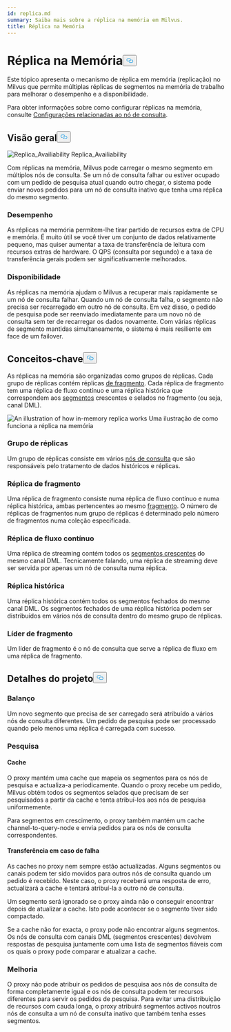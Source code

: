 ```yaml
---
id: replica.md
summary: Saiba mais sobre a réplica na memória em Milvus.
title: Réplica na Memória
---
```

<h1 id="In-Memory-Replica" class="common-anchor-header">Réplica na Memória<button data-href="#In-Memory-Replica" class="anchor-icon" translate="no">
      <svg translate="no"
        aria-hidden="true"
        focusable="false"
        height="20"
        version="1.1"
        viewBox="0 0 16 16"
        width="16"
      >
        <path
          fill="#0092E4"
          fill-rule="evenodd"
          d="M4 9h1v1H4c-1.5 0-3-1.69-3-3.5S2.55 3 4 3h4c1.45 0 3 1.69 3 3.5 0 1.41-.91 2.72-2 3.25V8.59c.58-.45 1-1.27 1-2.09C10 5.22 8.98 4 8 4H4c-.98 0-2 1.22-2 2.5S3 9 4 9zm9-3h-1v1h1c1 0 2 1.22 2 2.5S13.98 12 13 12H9c-.98 0-2-1.22-2-2.5 0-.83.42-1.64 1-2.09V6.25c-1.09.53-2 1.84-2 3.25C6 11.31 7.55 13 9 13h4c1.45 0 3-1.69 3-3.5S14.5 6 13 6z"
        ></path>
      </svg>
    </button></h1><p>Este tópico apresenta o mecanismo de réplica em memória (replicação) no Milvus que permite múltiplas réplicas de segmentos na memória de trabalho para melhorar o desempenho e a disponibilidade.</p>
<p>Para obter informações sobre como configurar réplicas na memória, consulte <a href="/docs/pt/configure_querynode.md#queryNodereplicas">Configurações relacionadas ao nó de consulta</a>.</p>
<h2 id="Overview" class="common-anchor-header">Visão geral<button data-href="#Overview" class="anchor-icon" translate="no">
      <svg translate="no"
        aria-hidden="true"
        focusable="false"
        height="20"
        version="1.1"
        viewBox="0 0 16 16"
        width="16"
      >
        <path
          fill="#0092E4"
          fill-rule="evenodd"
          d="M4 9h1v1H4c-1.5 0-3-1.69-3-3.5S2.55 3 4 3h4c1.45 0 3 1.69 3 3.5 0 1.41-.91 2.72-2 3.25V8.59c.58-.45 1-1.27 1-2.09C10 5.22 8.98 4 8 4H4c-.98 0-2 1.22-2 2.5S3 9 4 9zm9-3h-1v1h1c1 0 2 1.22 2 2.5S13.98 12 13 12H9c-.98 0-2-1.22-2-2.5 0-.83.42-1.64 1-2.09V6.25c-1.09.53-2 1.84-2 3.25C6 11.31 7.55 13 9 13h4c1.45 0 3-1.69 3-3.5S14.5 6 13 6z"
        ></path>
      </svg>
    </button></h2><p>
  
   <span class="img-wrapper"> <img translate="no" src="/docs/v2.5.x/assets/replica_availability.jpg" alt="Replica_Availiability" class="doc-image" id="replica_availiability" />
   </span> <span class="img-wrapper"> <span>Replica_Availiability</span> </span></p>
<p>Com réplicas na memória, Milvus pode carregar o mesmo segmento em múltiplos nós de consulta. Se um nó de consulta falhar ou estiver ocupado com um pedido de pesquisa atual quando outro chegar, o sistema pode enviar novos pedidos para um nó de consulta inativo que tenha uma réplica do mesmo segmento.</p>
<h3 id="Performance" class="common-anchor-header">Desempenho</h3><p>As réplicas na memória permitem-lhe tirar partido de recursos extra de CPU e memória. É muito útil se você tiver um conjunto de dados relativamente pequeno, mas quiser aumentar a taxa de transferência de leitura com recursos extras de hardware. O QPS (consulta por segundo) e a taxa de transferência gerais podem ser significativamente melhorados.</p>
<h3 id="Availability" class="common-anchor-header">Disponibilidade</h3><p>As réplicas na memória ajudam o Milvus a recuperar mais rapidamente se um nó de consulta falhar. Quando um nó de consulta falha, o segmento não precisa ser recarregado em outro nó de consulta. Em vez disso, o pedido de pesquisa pode ser reenviado imediatamente para um novo nó de consulta sem ter de recarregar os dados novamente. Com várias réplicas de segmento mantidas simultaneamente, o sistema é mais resiliente em face de um failover.</p>
<h2 id="Key-Concepts" class="common-anchor-header">Conceitos-chave<button data-href="#Key-Concepts" class="anchor-icon" translate="no">
      <svg translate="no"
        aria-hidden="true"
        focusable="false"
        height="20"
        version="1.1"
        viewBox="0 0 16 16"
        width="16"
      >
        <path
          fill="#0092E4"
          fill-rule="evenodd"
          d="M4 9h1v1H4c-1.5 0-3-1.69-3-3.5S2.55 3 4 3h4c1.45 0 3 1.69 3 3.5 0 1.41-.91 2.72-2 3.25V8.59c.58-.45 1-1.27 1-2.09C10 5.22 8.98 4 8 4H4c-.98 0-2 1.22-2 2.5S3 9 4 9zm9-3h-1v1h1c1 0 2 1.22 2 2.5S13.98 12 13 12H9c-.98 0-2-1.22-2-2.5 0-.83.42-1.64 1-2.09V6.25c-1.09.53-2 1.84-2 3.25C6 11.31 7.55 13 9 13h4c1.45 0 3-1.69 3-3.5S14.5 6 13 6z"
        ></path>
      </svg>
    </button></h2><p>As réplicas na memória são organizadas como grupos de réplicas. Cada grupo de réplicas contém réplicas <a href="https://milvus.io/docs/v2.1.x/glossary.md#Sharding">de fragmento</a>. Cada réplica de fragmento tem uma réplica de fluxo contínuo e uma réplica histórica que correspondem aos <a href="https://milvus.io/docs/v2.1.x/glossary.md#Segment">segmentos</a> crescentes e selados no fragmento (ou seja, canal DML).</p>
<p>
  
   <span class="img-wrapper"> <img translate="no" src="/docs/v2.5.x/assets/replica_group.png" alt="An illustration of how in-memory replica works" class="doc-image" id="an-illustration-of-how-in-memory-replica-works" />
   </span> <span class="img-wrapper"> <span>Uma ilustração de como funciona a réplica na memória</span> </span></p>
<h3 id="Replica-group" class="common-anchor-header">Grupo de réplicas</h3><p>Um grupo de réplicas consiste em vários <a href="https://milvus.io/docs/v2.1.x/four_layers.md#Query-node">nós de consulta</a> que são responsáveis pelo tratamento de dados históricos e réplicas.</p>
<h3 id="Shard-replica" class="common-anchor-header">Réplica de fragmento</h3><p>Uma réplica de fragmento consiste numa réplica de fluxo contínuo e numa réplica histórica, ambas pertencentes ao mesmo <a href="https://milvus.io/blog/deep-dive-1-milvus-architecture-overview.md#Shard">fragmento</a>. O número de réplicas de fragmentos num grupo de réplicas é determinado pelo número de fragmentos numa coleção especificada.</p>
<h3 id="Streaming-replica" class="common-anchor-header">Réplica de fluxo contínuo</h3><p>Uma réplica de streaming contém todos os <a href="https://milvus.io/docs/v2.1.x/glossary.md#Segment">segmentos crescentes</a> do mesmo canal DML. Tecnicamente falando, uma réplica de streaming deve ser servida por apenas um nó de consulta numa réplica.</p>
<h3 id="Historical-replica" class="common-anchor-header">Réplica histórica</h3><p>Uma réplica histórica contém todos os segmentos fechados do mesmo canal DML. Os segmentos fechados de uma réplica histórica podem ser distribuídos em vários nós de consulta dentro do mesmo grupo de réplicas.</p>
<h3 id="Shard-leader" class="common-anchor-header">Líder de fragmento</h3><p>Um líder de fragmento é o nó de consulta que serve a réplica de fluxo em uma réplica de fragmento.</p>
<h2 id="Design-Details" class="common-anchor-header">Detalhes do projeto<button data-href="#Design-Details" class="anchor-icon" translate="no">
      <svg translate="no"
        aria-hidden="true"
        focusable="false"
        height="20"
        version="1.1"
        viewBox="0 0 16 16"
        width="16"
      >
        <path
          fill="#0092E4"
          fill-rule="evenodd"
          d="M4 9h1v1H4c-1.5 0-3-1.69-3-3.5S2.55 3 4 3h4c1.45 0 3 1.69 3 3.5 0 1.41-.91 2.72-2 3.25V8.59c.58-.45 1-1.27 1-2.09C10 5.22 8.98 4 8 4H4c-.98 0-2 1.22-2 2.5S3 9 4 9zm9-3h-1v1h1c1 0 2 1.22 2 2.5S13.98 12 13 12H9c-.98 0-2-1.22-2-2.5 0-.83.42-1.64 1-2.09V6.25c-1.09.53-2 1.84-2 3.25C6 11.31 7.55 13 9 13h4c1.45 0 3-1.69 3-3.5S14.5 6 13 6z"
        ></path>
      </svg>
    </button></h2><h3 id="Balance" class="common-anchor-header">Balanço</h3><p>Um novo segmento que precisa de ser carregado será atribuído a vários nós de consulta diferentes. Um pedido de pesquisa pode ser processado quando pelo menos uma réplica é carregada com sucesso.</p>
<h3 id="Search" class="common-anchor-header">Pesquisa</h3><h4 id="Cache" class="common-anchor-header">Cache</h4><p>O proxy mantém uma cache que mapeia os segmentos para os nós de pesquisa e actualiza-a periodicamente. Quando o proxy recebe um pedido, Milvus obtém todos os segmentos selados que precisam de ser pesquisados a partir da cache e tenta atribuí-los aos nós de pesquisa uniformemente.</p>
<p>Para segmentos em crescimento, o proxy também mantém um cache channel-to-query-node e envia pedidos para os nós de consulta correspondentes.</p>
<h4 id="Failover" class="common-anchor-header">Transferência em caso de falha</h4><p>As caches no proxy nem sempre estão actualizadas. Alguns segmentos ou canais podem ter sido movidos para outros nós de consulta quando um pedido é recebido. Neste caso, o proxy receberá uma resposta de erro, actualizará a cache e tentará atribuí-la a outro nó de consulta.</p>
<p>Um segmento será ignorado se o proxy ainda não o conseguir encontrar depois de atualizar a cache. Isto pode acontecer se o segmento tiver sido compactado.</p>
<p>Se a cache não for exacta, o proxy pode não encontrar alguns segmentos. Os nós de consulta com canais DML (segmentos crescentes) devolvem respostas de pesquisa juntamente com uma lista de segmentos fiáveis com os quais o proxy pode comparar e atualizar a cache.</p>
<h3 id="Enhancement" class="common-anchor-header">Melhoria</h3><p>O proxy não pode atribuir os pedidos de pesquisa aos nós de consulta de forma completamente igual e os nós de consulta podem ter recursos diferentes para servir os pedidos de pesquisa. Para evitar uma distribuição de recursos com cauda longa, o proxy atribuirá segmentos activos noutros nós de consulta a um nó de consulta inativo que também tenha esses segmentos.</p>
